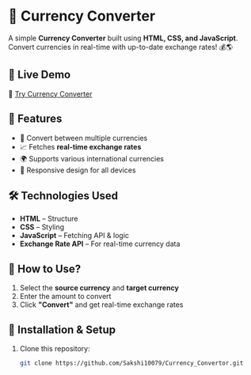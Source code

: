 # 💱 Currency Converter

A simple **Currency Converter** built using **HTML, CSS, and JavaScript**. Convert currencies in real-time with up-to-date exchange rates! 💰🌎  

## 🚀 Live Demo  
🔗 [Try Currency Converter](https://sakshi10079.github.io/Currency_Convertor/)  

## 📌 Features  
- 🔄 Convert between multiple currencies  
- 📈 Fetches **real-time exchange rates**  
- 🌍 Supports various international currencies  
- 📱 Responsive design for all devices  

## 🛠️ Technologies Used  
- **HTML** – Structure  
- **CSS** – Styling  
- **JavaScript** – Fetching API & logic  
- **Exchange Rate API** – For real-time currency data  

## 🎯 How to Use?  
1. Select the **source currency** and **target currency**  
2. Enter the amount to convert  
3. Click **"Convert"** and get real-time exchange rates  

## 🔧 Installation & Setup  
1. Clone this repository:  
   ```bash
   git clone https://github.com/Sakshi10079/Currency_Convertor.git
